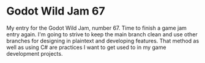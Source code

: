 # Godot Wild Jam 67

My entry for the Godot Wild Jam, number 67. Time to finish a game jam entry again. I'm going to strive to keep the main branch clean and use other branches for designing in plaintext and developing features. That method as well as using C# are practices I want to get used to in my game development projects.